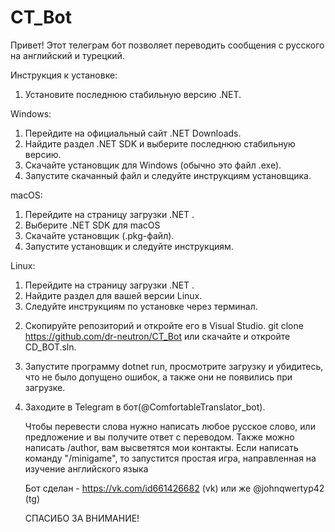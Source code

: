 # CT_Bot
Привет! Этот телеграм бот позволяет переводить сообщения с русского на английский и турецкий.

Инструкция к установке:
1. Установите последнюю стабильную версию .NET.
   
Windows:

   1) Перейдите на официальный сайт .NET Downloads.
   2) Найдите раздел .NET SDK и выберите последнюю стабильную версию.
   3) Скачайте установщик для Windows (обычно это файл .exe). 
   4) Запустите скачанный файл и следуйте инструкциям установщика.
     
macOS:

   1) Перейдите на страницу загрузки .NET . 
   2) Выберите .NET SDK для macOS
   3) Скачайте установщик (.pkg-файл).
   4) Запустите установщик и следуйте инструкциям.
     
Linux:

   1) Перейдите на страницу загрузки .NET . 
   2) Найдите раздел для вашей версии Linux.
   3) Следуйте инструкциям по установке через терминал.

     

2. Скопируйте репозиторий и откройте его в Visual Studio. git clone https://github.com/dr-neutron/CT_Bot или скачайте и откройте CD_BOT.sln.
   
3. Запустите программу dotnet run, просмотрите загрузку и убидитесь, что не было допущено ошибок, а также они не появились при загрузке.
   
4. Заходите в Telegram в бот(@ComfortableTranslator_bot).



   Чтобы перевести слова нужно написать любое русское слово, или предложение и вы получите ответ с переводом.
   Также можно написать /author, вам высветятся мои контакты. Если написать команду "/minigame", то запустится простая игра, направленная на изучение английского языка

   Бот сделан - https://vk.com/id661426682 (vk) или же @johnqwertyp42 (tg)

   СПАСИБО ЗА ВНИМАНИЕ!
